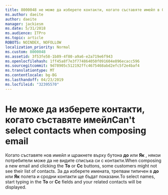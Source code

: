 ```yaml
---
title: 8000048 не може да изберете контакти, когато съставяте имейл в Outlook.com
ms.author: daeite
author: daeite
manager: jackiesm
ms.date: 5/31/2018
ms.audience: ITPro
ms.topic: article
ROBOTS: NOINDEX, NOFOLLOW
localization_priority: Normal
ms.custom: 8000048
ms.assetid: 3f53fe58-1b89-4f80-a9a6-e2a719e6f943
ms.openlocfilehash: 1ff45a8f7e3f774864050f091604e896ecacc596
ms.sourcegitcommit: 9d78905c512192ffc4675468abd2efc5f2e4baf4
ms.translationtype: MT
ms.contentlocale: bg-BG
ms.lasthandoff: 04/23/2019
ms.locfileid: "32395570"
---
```

# <a name="cant-select-contacts-when-composing-email"></a><span data-ttu-id="989d5-102">Не може да изберете контакти, когато съставяте имейл</span><span class="sxs-lookup"><span data-stu-id="989d5-102">Can't select contacts when composing email</span></span>

<span data-ttu-id="989d5-103">Когато съставяте нов имейл и щракнете върху бутона **до** или **Як** , някои потребители може да не видите списъка си с контакти.</span><span class="sxs-lookup"><span data-stu-id="989d5-103">When composing a new email and clicking the **To** or **Cc** buttons, some customers might not see their list of contacts.</span></span> <span data-ttu-id="989d5-104">За да изберете имената, трепвам типичен в **до** или **Як** полета и сродни контакти ще бъдат показани.</span><span class="sxs-lookup"><span data-stu-id="989d5-104">To select names, start typing in the **To** or **Cc** fields and your related contacts will be displayed.</span></span> 
  

